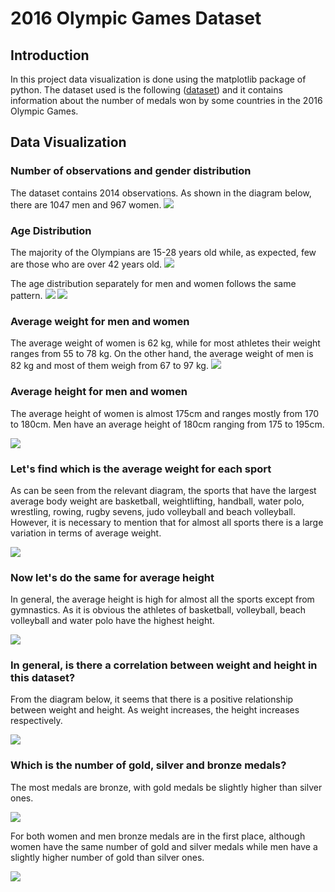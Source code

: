 # 2016 Olympic Games Dataset

## Introduction
Ιn this project data visualization is done using the matplotlib package of python. The dataset used is the following ([dataset](https://github.com/katetotka/plt_sports_visualization/blob/main/summer2016.csv)) and it contains information about the number of medals won by some countries in the 2016 Olympic Games.


## Data Visualization

### Number of observations and gender distribution
The dataset contains 2014 observations. Αs shown in the diagram below, there are 1047 men and 967 women.
![](https://github.com/katetotka/plt_sports_visualization/blob/main/gender.png)

### Age Distribution
The majority of the Olympians are 15-28 years old while, as expected, few are those who are over 42 years old.
![](https://github.com/katetotka/plt_sports_visualization/blob/main/totalyears.png)

The age distribution separately for men and women follows the same pattern.
![](https://github.com/katetotka/plt_sports_visualization/blob/main/menyears.png)
![](https://github.com/katetotka/plt_sports_visualization/blob/main/womenyears.png)

### Average weight for men and women
The average weight of women is 62 kg, while for most athletes their weight ranges from 55 to 78 kg. On the other hand, the average weight of men is 82 kg and most of them weigh from 67 to 97 kg.
![](https://github.com/katetotka/plt_sports_visualization/blob/main/weight.png)

### Average height for men and women
The average height of women is almost 175cm and ranges mostly from 170 to 180cm. Men have an average height of 180cm ranging from 175 to 195cm.

![](https://github.com/katetotka/plt_sports_visualization/blob/main/height.png)

### Let's find which is the average weight for each sport
As can be seen from the relevant diagram, the sports that have the largest average body weight are basketball, weightlifting, handball, water polo, wrestling, rowing, rugby sevens, judo volleyball and beach volleyball. However, it is necessary to mention that for almost all sports there is a large variation in terms of average weight.

![](https://github.com/katetotka/plt_sports_visualization/blob/main/sportsweight.png)

### Now let's do the same for average height
In general, the average height is high for almost all the sports except from gymnastics. As it is obvious the athletes of basketball, volleyball, beach volleyball and water polo have the highest height.

![](https://github.com/katetotka/plt_sports_visualization/blob/main/sportsheight.png)

### In general, is there a correlation between weight and height in this dataset?
From the diagram below, it seems that there is a positive relationship between weight and height. As weight increases, the height increases respectively.

![](https://github.com/katetotka/plt_sports_visualization/blob/main/corr.png)

### Which is the number of gold, silver and bronze medals?
The most medals are bronze, with gold medals be slightly higher than silver ones.

![](https://github.com/katetotka/plt_sports_visualization/blob/main/medalsg.png)

For both women and men bronze medals are in the first place, although women have the same number of gold and silver medals while men have a slightly higher number of gold than silver ones.

![]("https://github.com/katetotka/plt_sports_visualization/blob/main/medalsw.png")
![]()

### 
